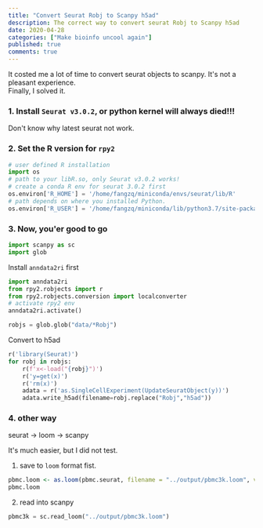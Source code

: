 ```yaml
---
title: "Convert Seurat Robj to Scanpy h5ad"
description: The correct way to convert seurat Robj to Scanpy h5ad
date: 2020-04-28
categories: ["Make bioinfo uncool again"]
published: true
comments: true
---
```


It costed me a lot of time to convert seurat objects to scanpy. It's not a pleasant experience.  
Finally, I solved it.  

### 1. Install `Seurat v3.0.2`, or python kernel will always died!!!
Don't know why latest seurat not work.

### 2. Set the R version for `rpy2`
```python
# user defined R installation
import os
# path to your libR.so, only Seurat v3.0.2 works! 
# create a conda R env for seurat 3.0.2 first
os.environ['R_HOME'] = '/home/fangzq/miniconda/envs/seurat/lib/R' 
# path depends on where you installed Python.
os.environ['R_USER'] = '/home/fangzq/miniconda/lib/python3.7/site-packages/rpy2' 
```
### 3. Now, you'er good to go
```python
import scanpy as sc
import glob
```

Install `anndata2ri` first
```python
import anndata2ri
from rpy2.robjects import r
from rpy2.robjects.conversion import localconverter
# activate rpy2 env
anndata2ri.activate()
```
```python
robjs = glob.glob("data/*Robj")
```
Convert to h5ad

```python
r('library(Seurat)')
for robj in robjs:
    r(f'x<-load("{robj}")')
    r('y=get(x)')
    r('rm(x)')
    adata = r('as.SingleCellExperiment(UpdateSeuratObject(y))')
    adata.write_h5ad(filename=robj.replace("Robj","h5ad"))
```

### 4. other way
seurat -> loom -> scanpy

It's much easier, but I did not test.

1. save to `loom` format fist.
```R
pbmc.loom <- as.loom(pbmc.seurat, filename = "../output/pbmc3k.loom", verbose = FALSE)
pbmc.loom
```
2. read into scanpy
```python
pbmc3k = sc.read_loom("../output/pbmc3k.loom")
```


